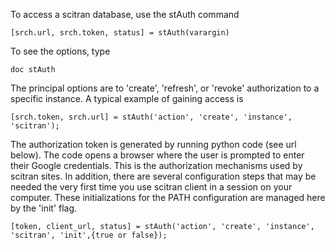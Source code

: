 To access a scitran database, use the stAuth command

    [srch.url, srch.token, status] = stAuth(varargin)

To see the options, type

    doc stAuth

The principal options are to 'create', 'refresh', or 'revoke' authorization to a specific instance.  A typical example of gaining access is

    [srch.token, srch.url] = stAuth('action', 'create', 'instance', 'scitran');

The authorization token is generated by running python code (see url below). The code opens a browser where the user is prompted to enter their Google credentials.  This is the authorization mechanisms used by scitran sites. In addition, there are several configuration steps that may be needed the very first time you use scitran client in a session on your computer.  These initializations for the PATH configuration are managed here by the 'init' flag. 

    [token, client_url, status] = stAuth('action', 'create', 'instance', 'scitran', 'init',{true or false});